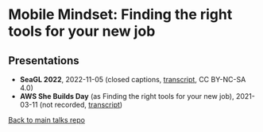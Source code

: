 # Mobile Mindset: Finding the right tools for your new job

## Presentations

- **SeaGL 2022**, 2022-11-05 (closed captions, [transcript](transcript-seagl.md), CC BY-NC-SA 4.0)
- **AWS She Builds Day** (as Finding the right tools for your new job), 2021-03-11 (not recorded, [transcript](transcript-shebuilds.md))

[Back to main talks repo](https://github.com/lisushka/talks)
